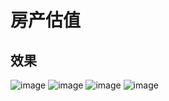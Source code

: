 # 房产估值

## 效果

![image](./picture/1.png)
![image](./picture/2.png)
![image](./picture/3.png)
![image](./picture/4.png)